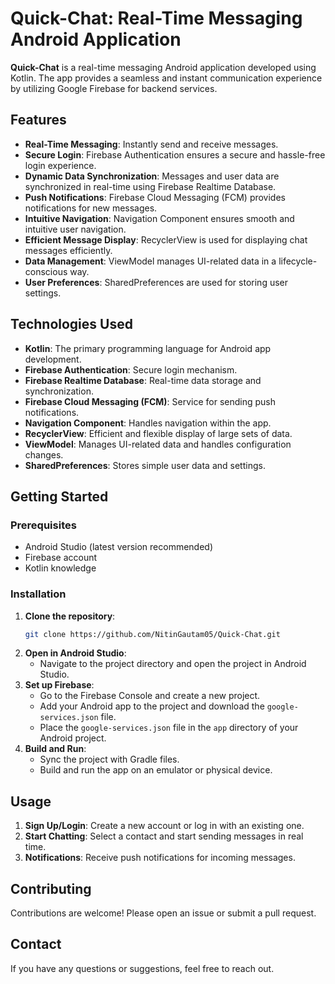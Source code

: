 # Quick-Chat: Real-Time Messaging Android Application

**Quick-Chat** is a real-time messaging Android application developed using Kotlin. The app provides a seamless and instant communication experience by utilizing Google Firebase for backend services.

## Features

- **Real-Time Messaging**: Instantly send and receive messages.
- **Secure Login**: Firebase Authentication ensures a secure and hassle-free login experience.
- **Dynamic Data Synchronization**: Messages and user data are synchronized in real-time using Firebase Realtime Database.
- **Push Notifications**: Firebase Cloud Messaging (FCM) provides notifications for new messages.
- **Intuitive Navigation**: Navigation Component ensures smooth and intuitive user navigation.
- **Efficient Message Display**: RecyclerView is used for displaying chat messages efficiently.
- **Data Management**: ViewModel manages UI-related data in a lifecycle-conscious way.
- **User Preferences**: SharedPreferences are used for storing user settings.

## Technologies Used

- **Kotlin**: The primary programming language for Android app development.
- **Firebase Authentication**: Secure login mechanism.
- **Firebase Realtime Database**: Real-time data storage and synchronization.
- **Firebase Cloud Messaging (FCM)**: Service for sending push notifications.
- **Navigation Component**: Handles navigation within the app.
- **RecyclerView**: Efficient and flexible display of large sets of data.
- **ViewModel**: Manages UI-related data and handles configuration changes.
- **SharedPreferences**: Stores simple user data and settings.

## Getting Started

### Prerequisites

- Android Studio (latest version recommended)
- Firebase account
- Kotlin knowledge

### Installation

1. **Clone the repository**:
   ```bash
   git clone https://github.com/NitinGautam05/Quick-Chat.git
   ```
2. **Open in Android Studio**:
   - Navigate to the project directory and open the project in Android Studio.
3. **Set up Firebase**:
   - Go to the Firebase Console and create a new project.
   - Add your Android app to the project and download the `google-services.json` file.
   - Place the `google-services.json` file in the `app` directory of your Android project.
4. **Build and Run**:
   - Sync the project with Gradle files.
   - Build and run the app on an emulator or physical device.

## Usage

1. **Sign Up/Login**: Create a new account or log in with an existing one.
2. **Start Chatting**: Select a contact and start sending messages in real time.
3. **Notifications**: Receive push notifications for incoming messages.

## Contributing

Contributions are welcome! Please open an issue or submit a pull request.

## Contact

If you have any questions or suggestions, feel free to reach out.
